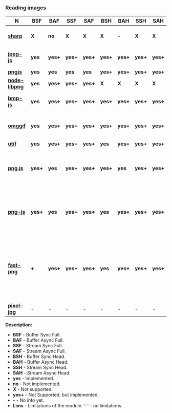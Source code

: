 ### Reading images

| **N** | **BSF** | **BAF** | **SSF** | **SAF** | **BSH** | **BAH** | **SSH** | **SAH** | **Lims** |
| --- | --- | --- | --- | --- | --- | --- | --- | --- | --- |
| [**sharp**](https://github.com/lovell/sharp) | **X** | **no** | **X** | **X** | **X** | **-** | **X** | **X** | unable to get bit depth |
| [**jpeg-js**](https://github.com/eugeneware/jpeg-js) | **yes** | **yes+** | **yes+** | **yes+** | **yes+** | **yes+** | **yes+** | **yes+** | unable to get color data |
| [**pngjs**](https://github.com/lukeapage/pngjs) | **yes** | **yes** | **yes** | **yes** | **yes+** | **yes+** | **yes+** | **yes+** | - |
| [**node-libpng**](https://github.com/Prior99/node-libpng) | **yes** | **yes+** | **yes+** | **yes+** | **X** | **X** | **X** | **X** | - |
| [**bmp-js**](https://github.com/shaozilee/bmp-js) | **yes** | **yes+** | **yes+** | **yes+** | **yes+** | **yes+** | **yes+** | **yes+** | unable to get color data |
| [**omggif**](https://github.com/deanm/omggif) | **yes** | **yes+** | **yes+** | **yes+** | **yes+** | **yes+** | **yes+** | **yes+** | unable to get buffer, bit depth, color data |
| [**utif**](https://github.com/photopea/UTIF.js) | **yes** | **yes+** | **yes+** | **yes+** | **yes** | **yes+** | **yes+** | **yes+** | - |
| [**png.js**](https://github.com/arian/pngjs) | **yes+** | **yes** | **yes+** | **yes+** | **yes+** | **yes** | **yes+** | **yes+** | unable to read 1 bit img, img with some kinds of interlacing  |
| [**png-js**](https://github.com/foliojs/png.js) | **yes+** | **yes** | **yes+** | **yes+** | **yes** | **yes+** | **yes+** | **yes+** | unable to read images with some kinds of filter algorithms |
| [**fast-png**](https://github.com/image-js/fast-png) | **+** | **yes+** | **yes+** | **yes+** | **yes** | **yes+** | **yes+** | **yes+** | unable to read images with some kinds of filter algorithms, unable to read interlacing |
| [**pixel-jpg**](https://github.com/59naga/pixel-jpg/) | **-** | **-** | **-** | **-** | **-** | **-** | **-** | **-** | - |
**Description:**
* **BSF** - Buffer Sync Full.
* **BAF** - Buffer Async Full.
* **SSF** - Stream Sync Full.
* **SAF** - Stream Async Full.
* **BSH** - Buffer Sync Head.
* **BAH** - Buffer Async Head.
* **SSH** - Stream Sync Head.
* **SAH** - Stream Async Head.
* **yes** - Implemented.
* **no** - Not implemented.
* **X** - Not supported.
* **yes+** - Not Supported, but implemented.
* **-** - No info yet.
* **Lims** - Limitations of the module. '-' - no limitations.